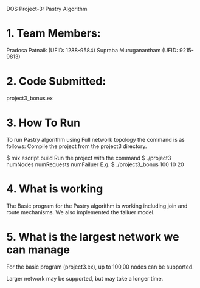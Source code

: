 DOS Project-3:  Pastry Algorithm

# 1. Team Members:

Pradosa Patnaik (UFID: 1288-9584)
Supraba Muruganantham (UFID: 9215-9813)
# 2. Code Submitted:

project3_bonus.ex

# 3. How To Run

To run Pastry algorithm using Full network topology the command is as follows:
 Compile the project from the project3 directory.
 
$ mix escript.build
Run the project with the command
$  ./project3 numNodes numRequests numFailuer
E.g.   $  ./project3_bonus 100 10 20
# 4. What is working

The Basic program for the Pastry algorithm is working including join and route mechanisms.
We also implemented the failuer model.

# 5. What is the largest network we can manage

For the basic program (project3.ex), up to 100,00 nodes can be supported.

Larger network may be supported, but may take a longer time.


